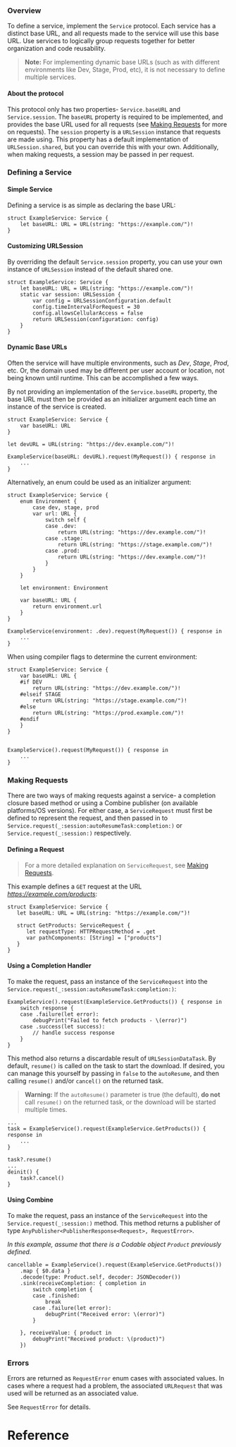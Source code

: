 ### Overview

To define a service, implement the `Service` protocol. Each service has a distinct base URL, and all requests made
to the service will use this base URL. Use services to logically group requests together for better organization and code
reusability.

> **Note:** For implementing dynamic base URLs (such as with different environments like Dev, Stage, Prod, etc), 
> it is not necessary to define multiple services.

#### About the protocol
This protocol only has two properties- `Service.baseURL` and `Service.session`. The `baseURL` property is required to be
implemented, and provides the base URL used for all requests (see [Making Requests](Making%20Requests.html) for more on requests). The `session` property is a `URLSession` instance that requests are made using. This property has a default implementation of `URLSession.shared`, but you can override this with your own. Additionally, when making requests,
a session may be passed in per request.

### Defining a Service

#### Simple Service

Defining a service is as simple as declaring the base URL:

```
struct ExampleService: Service {
    let baseURL: URL = URL(string: "https://example.com/")!
}
```

#### Customizing URLSession

By overriding the default `Service.session` property, you can use your own instance of `URLSession` instead of the default shared one.

```
struct ExampleService: Service {
    let baseURL: URL = URL(string: "https://example.com/")!
    static var session: URLSession {
        var config = URLSessionConfiguration.default
        config.timeIntervalForRequest = 30
        config.allowsCellularAccess = false
        return URLSession(configuration: config)
    }
}
```

#### Dynamic Base URLs

Often the service will have multiple environments, such as _Dev_, _Stage_, _Prod_, etc. Or, the domain used may be
different per user account or location, not being known until runtime. This can be accomplished a few ways.

By not providing an implementation of the `Service.baseURL` property, the base URL must then be provided as an initializer argument each time an instance of the service is created.

```
struct ExampleService: Service {
    var baseURL: URL
}

let devURL = URL(string: "https://dev.example.com/")!

ExampleService(baseURL: devURL).request(MyRequest()) { response in
    ...
}
```
Alternatively, an enum could be used as an initializer argument:
```
struct ExampleService: Service {
    enum Environment {
        case dev, stage, prod
        var url: URL {
            switch self {
            case .dev:
                return URL(string: "https://dev.example.com/")!
            case .stage:
                return URL(string: "https://stage.example.com/")!
            case .prod:
                return URL(string: "https://dev.example.com/")!
            }
        }
    }
    
    let environment: Environment
    
    var baseURL: URL {
        return environment.url
    }
}

ExampleService(environment: .dev).request(MyRequest()) { response in
    ...
}
```
When using compiler flags to determine the current environment:
```
struct ExampleService: Service {
    var baseURL: URL {
    #if DEV
        return URL(string: "https://dev.example.com/")!
    #elseif STAGE
        return URL(string: "https://stage.example.com/")!
    #else
        return URL(string: "https://prod.example.com/")!
    #endif
    }
}


ExampleService().request(MyRequest()) { response in
    ...
}
```

### Making Requests

There are two ways of making requests against a service- a completion closure based method or using a Combine publisher
(on available platforms/OS versions). For either case, a `ServiceRequest` must first be defined to represent the request, and then passed in to `Service.request(_:session:autoResumeTask:completion:)` or `Service.request(_:session:)`
respectively.

#### Defining a Request

> For a more detailed explanation on `ServiceRequest`, see [Making Requests](Making%20Requests.html).

This example defines a `GET` request at the URL _https://example.com/products_:

```
struct ExampleService: Service {
   let baseURL: URL = URL(string: "https://example.com/")!
   
   struct GetProducts: ServiceRequest {
      let requestType: HTTPRequestMethod = .get
      var pathComponents: [String] = ["products"]
   }
}
```

#### Using a Completion Handler

To make the request, pass an instance of the `ServiceRequest` into the
`Service.request(_:session:autoResumeTask:completion:)`:
```
ExampleService().request(ExampleService.GetProducts()) { response in
    switch response {
    case .failure(let error):
        debugPrint("Failed to fetch products - \(error)")
    case .success(let success):
        // handle success response
    }
}
```

This method also returns a discardable result of `URLSessionDataTask`. By default, `resume()` is called on the task to
start the download. If desired, you can manage this yourself by passing in `false` to the `autoResume`, and then calling `resume()` and/or `cancel()` on the returned task.

> **Warning:** If the `autoResume()` parameter is true (the default), **do not** call `resume()` on the returned task, or
> the download will be started multiple times.

```
...
task = ExampleService().request(ExampleService.GetProducts()) { response in
    ...
}

task?.resume()
...
deinit() {
    task?.cancel()
}
```

#### Using Combine

To make the request, pass an instance of the `ServiceRequest` into the `Service.request(_:session:)` method. This 
method returns a publisher of type `AnyPublisher<PublisherResponse<Request>, RequestError>`.

_In this example, assume that there is a Codable object `Product` previously defined._

```
cancellable = ExampleService().request(ExampleService.GetProducts())
    .map { $0.data }
    .decode(type: Product.self, decoder: JSONDecoder())
    .sink(receiveCompletion: { completion in
        switch completion {
        case .finished:
            break
        case .failure(let error):
            debugPrint("Received error: \(error)")
        }

    }, receiveValue: { product in
        debugPrint("Received product: \(product)")
    })
```

### Errors

Errors are returned as `RequestError` enum cases with associated values. In cases where a request had a problem, the
associated `URLRequest` that was used will be returned as an associated value.

See `RequestError` for details.

# Reference
